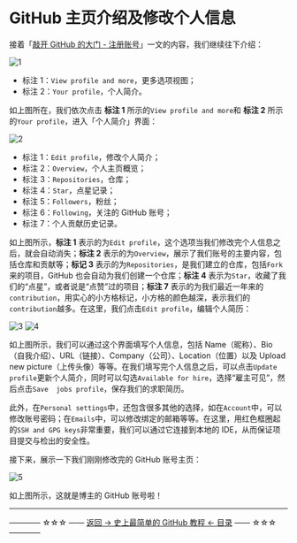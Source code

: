 # GitHub 主页介绍及修改个人信息

接着「[敲开 GitHub 的大门 - 注册账号](https://github.com/guobinhit/cg-blog/blob/master/articles/github/tutorials/sign-up.md)」一文的内容，我们继续往下介绍：

![1](http://img.blog.csdn.net/20170328153507138)

 - 标注 1：`View profile and more`，更多选项视图；
 - 标注 2：`Your profile`，个人简介。

如上图所在，我们依次点击 **标注 1** 所示的`View profile and more`和 **标注 2** 所示的`Your profile`，进入「个人简介」界面：

![2](http://img.blog.csdn.net/20170328154525215)

 - 标注 1：`Edit profile`，修改个人简介；
 - 标注 2：`Overview`，个人主页概览；
 - 标注 3：`Repositories`，仓库；
 - 标注 4：`Star`，点星记录；
 - 标注 5：`Followers`，粉丝；
 - 标注 6：`Following`，关注的 GitHub 账号；
 - 标注 7：个人贡献历史记录。

如上图所示，**标注 1** 表示的为`Edit profile`，这个选项当我们修改完个人信息之后，就会自动消失；**标注 2** 表示的为`Overview`，展示了我们账号的主要内容，包括仓库和贡献等；**标记 3** 表示的为`Repositories`，是我们建立的仓库，包括`Fork`来的项目，GitHub 也会自动为我们创建一个仓库；**标注 4** 表示为`Star`，收藏了我们的“点星”，或者说是“点赞”过的项目；**标注 7** 表示的为我们最近一年来的`contribution`，用实心的小方格标记，小方格的颜色越深，表示我们的`contribution`越多。在这里，我们点击`Edit profile`，编辑个人简历：

![3](http://img.blog.csdn.net/20170328155845761)
![4](http://img.blog.csdn.net/20170328160318584)

如上图所示，我们可以通过这个界面填写个人信息，包括 Name（昵称）、Bio（自我介绍）、URL（链接）、Company（公司）、Location（位置）以及 Upload new picture（上传头像）等等。在我们填写完个人信息之后，可以点击`Update profile`更新个人简介，同时可以勾选`Available for hire`，选择“雇主可见”，然后点击`Save  jobs profile`，保存我们的求职简历。

此外，在`Personal settings`中，还包含很多其他的选择，如在`Account`中，可以修改账号密码；在`Emails`中，可以修改绑定的邮箱等等。在这里，用红色框圈起的`SSH and GPG keys`非常重要，我们可以通过它连接到本地的 IDE，从而保证项目提交与检出的安全性。

接下来，展示一下我们刚刚修改完的 GitHub 账号主页：

![5](http://img.blog.csdn.net/20170328162805353)

如上图所示，这就是博主的 GitHub 账号啦！


----------
———— ☆☆☆ —— [返回 -> 史上最简单的 GitHub 教程 <- 目录](https://github.com/guobinhit/cg-blog/blob/master/articles/github/GITHUB_README.md) —— ☆☆☆ ————
